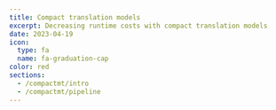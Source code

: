 ```yaml
---
title: Compact translation models
excerpt: Decreasing runtime costs with compact translation models
date: 2023-04-19
icon:
  type: fa
  name: fa-graduation-cap
color: red
sections:
  - /compactmt/intro
  - /compactmt/pipeline
---
```

